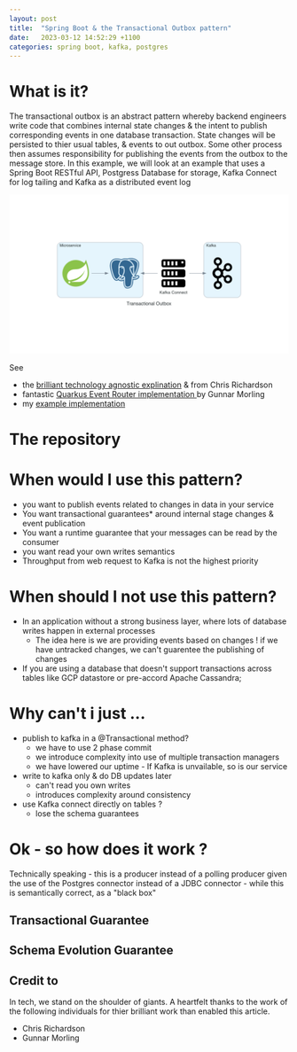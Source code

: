```yaml
---
layout: post
title:  "Spring Boot & the Transactional Outbox pattern"
date:   2023-03-12 14:52:29 +1100
categories: spring boot, kafka, postgres
---
```

# What is it?

The transactional outbox is an abstract pattern whereby backend engineers write code that combines internal state changes & the intent to publish corresponding events in one database transaction. State changes will be persisted to thier usual tables, & events to out outbox. Some other process then assumes responsibility for publishing the events from the outbox to the message store. In this example, we will look at an example that uses a Spring Boot RESTful API, Postgress Database for storage, Kafka Connect for log tailing and Kafka as a distributed event log


![Diagram](/assets/transactional_outbox.png)

See 
- the [brilliant technology agnostic explination](https://microservices.io/patterns/data/transactional-outbox.html)  & from Chris Richardson 
- fantastic [Quarkus Event Router implementation ](https://debezium.io/documentation/reference/stable/integrations/outbox.html) by Gunnar Morling
- my [example implementation](https://github.com/petebids/todo-tx-outbox)


# The repository 




# When would I use this pattern?
- you want to publish events related to changes in data in your service
- You want transactional guarantees* around internal stage changes & event publication
- You want a runtime guarantee that your messages can be read by the consumer
- you want read your own writes semantics
- Throughput from web request to Kafka is not the highest priority





# When should I not use this pattern? 

- In an application without a strong business layer, where lots of database writes happen in external processes
  - The idea here is we are providing events based on changes ! if we have untracked changes, we can't guarentee the publishing of changes
- If you are using a database that doesn't support transactions across tables like GCP datastore or pre-accord Apache Cassandra; 



# Why can't i just ... 

- publish to kafka in a @Transactional method?
  - we have to use 2 phase commit
  - we introduce complexity into use of multiple transaction managers
  - we have lowered our uptime - If Kafka is unvailable, so is our service
- write to kafka only & do DB updates later
  - can't read you own writes
  - introduces complexity around consistency 
- use Kafka connect directly on tables ? 
  - lose the schema guarantees






# Ok - so how does it work ?

Technically speaking - this is a producer instead of a polling producer given the use of the Postgres connector instead of a JDBC connector - while this is semantically correct, as a "black box"

## Transactional Guarantee
  

  
  
## Schema Evolution Guarantee





## Credit to

In tech, we stand on the shoulder of giants. A heartfelt thanks to the work of the following individuals for thier brilliant work than enabled this article.

 - Chris Richardson
 - Gunnar Morling

